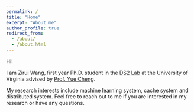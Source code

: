 ```yaml
---
permalink: /
title: "Home"
excerpt: "About me"
author_profile: true
redirect_from: 
  - /about/
  - /about.html
---
```

Hi!

I am Zirui Wang, first year Ph.D. student in the [DS2 Lab](https://ds2-lab.github.io/team/) at the University of Virginia advised by [Prof. Yue Cheng](https://tddg.github.io/).

My research interests include machine learning system, cache system and distributed system. Feel free to reach out to me if you are interested in my research or have any questions.
